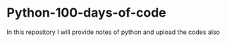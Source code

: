 # Python-100-days-of-code
In this repository I will provide notes of python and upload the codes also
